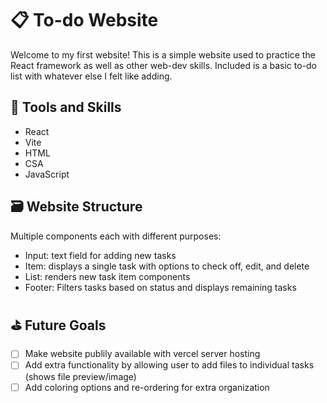 # 📋 To-do Website

Welcome to my first website! This is a simple website used to practice the React framework as well as other web-dev skills. Included is a basic to-do list with whatever else I felt like adding.  

## 📝 Tools and Skills

- React
- Vite
- HTML
- CSA
- JavaScript

## 🗃️ Website Structure
Multiple components each with different purposes:

- Input: text field for adding new tasks
- Item: displays a single task with options to check off, edit, and delete
- List: renders new task item components
- Footer: Filters tasks based on status and displays remaining tasks

## ⛳️ Future Goals

- [ ] Make website publily available with vercel server hosting
- [ ] Add extra functionality by allowing user to add files to individual tasks (shows file preview/image)
- [ ] Add coloring options and re-ordering for extra organization
